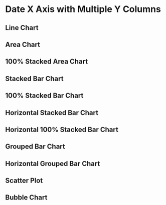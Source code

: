 <script>
   

let full = 
[
    {date: '1900-01-01', y1: 103, y2: 135, y3: 88},
    {date: '1901-01-01', y1: 105, y2: 138, y3: 93},
    {date: '1902-01-01', y1: 106, y2: 132, y3: 103},
    {date: '1903-01-01', y1: 108, y2: 130, y3: 105},
    {date: '1904-01-01', y1: 109, y2: 128, y3: 102},
    {date: '1905-01-01', y1: 111, y2: 124, y3: 101},
    {date: '1906-01-01', y1: 120, y2: 122, y3: 100},
    {date: '1907-01-01', y1: 133, y2: 131, y3: 100},
    {date: '1908-01-01', y1: 142, y2: 128, y3: 99},
    {date: '1909-01-01', y1: 156, y2: 135, y3: 97},
    {date: '1910-01-01', y1: 168, y2: 137, y3: 95}
]

let missingX =
[
    {date: '1900-01-01', y1: 103, y2: 135, y3: 88},
    {date: '1901-01-01', y1: 105, y2: 138, y3: 93},
    {date: '1902-01-01', y1: 106, y2: 132, y3: 103},
    {date: '1903-01-01', y1: 108, y2: 130, y3: 105},
    {date: '1905-01-01', y1: 111, y2: 124, y3: 101},
    {date: '1906-01-01', y1: 120, y2: 122, y3: 100},
    {date: '1907-01-01', y1: 133, y2: 131, y3: 100},
    {date: '1908-01-01', y1: 142, y2: 128, y3: 99},
    {date: '1909-01-01', y1: 156, y2: 135, y3: 97},
    {date: '1910-01-01', y1: 168, y2: 137, y3: 95}
]

let nulls =
[
    {date: '1900-01-01', y1: 103, y2: 135, y3: 88},
    {date: '1901-01-01', y1: 105, y2: 138, y3: 93},
    {date: '1902-01-01', y1: 106, y2: null, y3: 103},
    {date: '1903-01-01', y1: 108, y2: 130, y3: 105},
    {date: '1904-01-01', y1: 109, y2: 128, y3: 102},
    {date: '1905-01-01', y1: 111, y2: 124, y3: null},
    {date: '1906-01-01', y1: 120, y2: 122, y3: 100},
    {date: '1907-01-01', y1: 133, y2: 131, y3: 100},
    {date: '1908-01-01', y1: 142, y2: 128, y3: 99},
    {date: '1909-01-01', y1: 156, y2: 135, y3: 97},
    {date: '1910-01-01', y1: 168, y2: 137, y3: 95}
]

 </script>

<h1>Date X Axis with Multiple Y Columns</h1>
<h2>Line Chart</h2>
<LineChart data={full} title="Full Data"/>
<LineChart data={missingX} title="Missing X"/>
<LineChart data={nulls}  title="Nulls"/>

<h2>Area Chart</h2>
<AreaChart data={full}  title="Full Data"/>
<AreaChart data={missingX}  title="Missing X"/>
<AreaChart data={nulls}  title="Nulls"/>

<h2>100% Stacked Area Chart</h2>
<AreaChart data={full}  title="Full Data" type=stacked100/>
<AreaChart data={missingX}  title="Missing X" type=stacked100/>
<AreaChart data={nulls}  title="Nulls" type=stacked100/>

<h2>Stacked Bar Chart</h2>
<BarChart data={full}  title="Full Data"/>
<BarChart data={missingX}  title="Missing X"/>
<BarChart data={nulls}  title="Nulls"/>

<h2>100% Stacked Bar Chart</h2>
<BarChart data={full}  title="Full Data" type=stacked100/>
<BarChart data={missingX}  title="Missing X" type=stacked100/>
<BarChart data={nulls}  title="Nulls" type=stacked100/>

<h2>Horizontal Stacked Bar Chart</h2>
<BarChart data={full}  swapXY=true title="Full Data"/>
<BarChart data={missingX}  swapXY=true title="Missing X"/>
<BarChart data={nulls}  swapXY=true title="Nulls"/>

<h2>Horizontal 100% Stacked Bar Chart</h2>
<BarChart data={full}  swapXY=true title="Full Data" type=stacked100/>
<BarChart data={missingX}  swapXY=true title="Missing X" type=stacked100/>
<BarChart data={nulls}  swapXY=true title="Nulls" type=stacked100/>

<h2>Grouped Bar Chart</h2>
<BarChart data={full}  type=grouped title="Full Data"/>
<BarChart data={missingX}  type=grouped title="Missing X"/>
<BarChart data={nulls}  type=grouped title="Nulls"/>

<h2>Horizontal Grouped Bar Chart</h2>
<BarChart data={full}  swapXY=true type=grouped title="Full Data"/>
<BarChart data={missingX}  swapXY=true type=grouped title="Missing X"/>
<BarChart data={nulls}  swapXY=true type=grouped title="Nulls"/>

<h2>Scatter Plot</h2>
<ScatterPlot data={full}  title="Full Data"/>
<ScatterPlot data={missingX}  title="Missing X"/>
<ScatterPlot data={nulls}  title="Nulls"/>

<h2>Bubble Chart</h2>
<BubbleChart data={full} size=y1 title="Full Data"/>
<BubbleChart data={missingX}  size=y1 title="Missing X" legend=true/>
<BubbleChart data={nulls}  size=y1 title="Nulls"/>